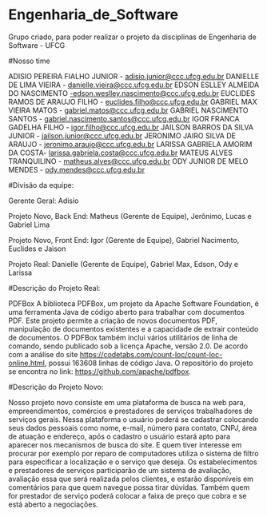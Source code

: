 # Engenharia_de_Software
Grupo criado, para poder realizar o projeto da disciplinas de Engenharia de Software - UFCG

#Nosso time

ADISIO PEREIRA FIALHO JUNIOR - adisio.junior@ccc.ufcg.edu.br
DANIELLE DE LIMA VIEIRA - danielle.vieira@ccc.ufcg.edu.br
EDSON ESLLEY ALMEIDA DO NASCIMENTO -edson.weslley.nascimento@ccc.ufcg.edu.br
EUCLIDES RAMOS DE ARAUJO FILHO - euclides.filho@ccc.ufcg.edu.br
GABRIEL MAX VIEIRA MATOS - gabriel.matos@ccc.ufcg.edu.br
GABRIEL NASCIMENTO SANTOS - gabriel.nascimento.santos@ccc.ufcg.edu.br
IGOR FRANCA GADELHA FILHO - igor.filho@ccc.ufcg.edu.br
JAILSON BARROS DA SILVA JUNIOR - jailson.junior@ccc.ufcg.edu.br
JERONIMO JAIRO SILVA DE ARAUJO - jeronimo.araujo@ccc.ufcg.edu.br 
LARISSA GABRIELA AMORIM DA COSTA- larissa.gabriela.costa@ccc.ufcg.edu.br 
MATEUS ALVES TRANQUILINO - matheus.alves@ccc.ufcg.edu.br 
ODY JUNIOR DE MELO MENDES - ody.mendes@ccc.ufcg.edu.br

#Divisão da equipe:

Gerente Geral: Adísio

Projeto Novo, Back End: Matheus (Gerente de Equipe), Jerônimo, Lucas e Gabriel Lima 

Projeto Novo, Front End: Igor (Gerente de Equipe), Gabriel Nacimento, Euclides e Jaison

Projeto Real: Danielle (Gerente de Equipe), Gabriel Max, Edson, Ody e Larissa

#Descrição do Projeto Real:

PDFBox
A biblioteca PDFBox, um projeto da Apache Software Foundation, é uma ferramenta Java de código aberto para trabalhar com documentos PDF. Este projeto permite a criação de novos documentos PDF, manipulação de documentos existentes e a capacidade de extrair conteúdo de documentos. O PDFBox também inclui vários utilitários de linha de comando, sendo publicado sob a licença Apache, versão 2.0. De acordo com a análise do site https://codetabs.com/count-loc/count-loc-online.html, possui 163608 linhas de código Java. O repositório do projeto se encontra no link: https://github.com/apache/pdfbox.

#Descrição do Projeto Novo:

Nosso projeto novo consiste em uma plataforma de busca na web para, empreendimentos, comércios e prestadores de serviços trabalhadores de serviços gerais. Nessa plataforma o usuário poderá se cadastrar colocando seus dados pessoais como nome, e-mail, número para contato, CNPJ, área de atuação e endereço, após o cadastro o usuário estará apto para aparecer nos mecanismos de busca do site. E quem tiver interesse em procurar por exemplo por reparo de computadores utiliza o sistema de filtro para especificar a localização e o serviço que deseja. Os estabelecimentos e prestadores de serviços participarão de um sistema de avaliação, avaliação essa que será realizada pelos clientes, e estarão disponíveis em comentários para que quem navegue possa tirar dúvidas. Também quem for prestador de serviço poderá colocar a faixa de preço que cobra e se está aberto a negociações.




